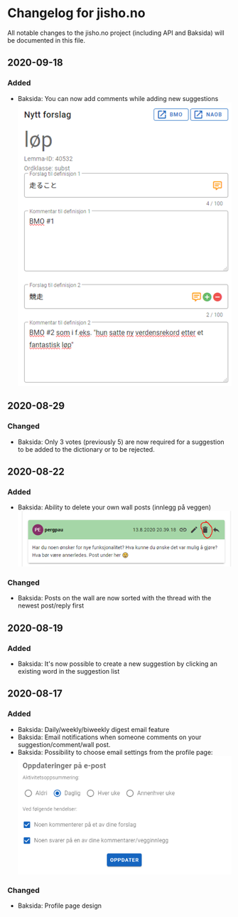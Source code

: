 # Changelog for jisho.no

All notable changes to the jisho.no project (including API and Baksida) will be documented in this file.

## 2020-09-18
### Added
- Baksida: You can now add comments while adding new suggestions
![profil](https://github.com/jishono/jishono-felles/raw/master/img/200918_1.PNG)


## 2020-08-29

### Changed
- Baksida: Only 3 votes (previously 5) are now required for a suggestion to be added to the dictionary or to be rejected.

## 2020-08-22
### Added
- Baksida: Ability to delete your own wall posts (innlegg på veggen)
![profil](https://github.com/jishono/jishono-felles/raw/master/img/200822_1.PNG)

### Changed
- Baksida: Posts on the wall are now sorted with the thread with the newest post/reply first

## 2020-08-19
### Added
- Baksida: It's now possible to create a new suggestion by clicking an existing word in the suggestion list

## 2020-08-17
### Added
- Baksida: Daily/weekly/biweekly digest email feature
- Baksida: Email notifications when someone comments on your suggestion/comment/wall post.
- Baksida: Possibility to choose email settings from the profile page:
![profil](https://github.com/jishono/jishono-felles/raw/master/img/200817_1.PNG)

### Changed
- Baksida: Profile page design

